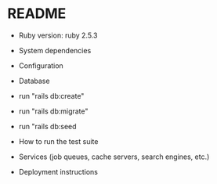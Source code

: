 # README

* Ruby version: ruby 2.5.3

* System dependencies

* Configuration

* Database 
* run "rails db:create"
* run "rails db:migrate"
* run "rails db:seed

* How to run the test suite

* Services (job queues, cache servers, search engines, etc.)

* Deployment instructions
